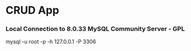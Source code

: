 # CRUD App


### Local Connection to 8.0.33 MySQL Community Server - GPL
mysql -u root -p -h 127.0.0.1 -P 3306